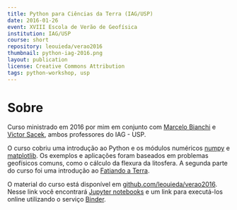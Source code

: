 ```yaml
---
title: Python para Ciências da Terra (IAG/USP)
date: 2016-01-26
event: XVIII Escola de Verão de Geofísica
institution: IAG/USP
course: short
repository: leouieda/verao2016
thumbnail: python-iag-2016.png
layout: publication
license: Creative Commons Attribution
tags: python-workshop, usp
---
```


# Sobre

Curso ministrado em 2016 por mim em conjunto com
[Marcelo Bianchi](http://lattes.cnpq.br/2362257274279156) e
[Victor Sacek](http://lattes.cnpq.br/9668181660774041),
ambos professores do IAG - USP.

O curso cobriu uma introdução ao Python e os módulos numéricos
 [numpy](http://www.numpy.org/) e [matplotlib](http://matplotlib.org/).
Os exemplos e aplicações foram baseados em problemas geofísicos comuns, como o
cálculo da flexura da litosfera.
A segunda parte do curso foi uma introdução ao
[Fatiando a Terra](http://fatiando.org).

O material do curso está disponível em
[github.com/leouieda/verao2016](https://github.com/leouieda/verao2016).
Nesse link você encontrará [Jupyter notebooks](http://jupyter.org/)
e um link para executá-los online utilizando o serviço
[Binder](http://mybinder.org/).
